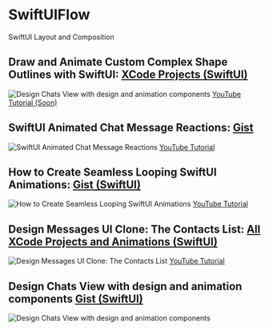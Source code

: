 # SwiftUIFlow
SwiftUI Layout and Composition

## Draw and Animate Custom Complex Shape Outlines with SwiftUI: <a href="https://github.com/GetStream/SwiftUIFlow/blob/main/CustomShapeOutlines/CustomShapePaths.zip"> XCode Projects (SwiftUI)</a>
![Design Chats View with design and animation components](https://github.com/GetStream/SwiftUIFlow/blob/main/CustomShapeOutlines/drawAnimatePath.gif)
<a href=""> YouTube Tutorial (Soon)</a>

## SwiftUI Animated Chat Message Reactions: <a href="https://gist.github.com/amosgyamfi/0f700c644ee3a0190bdccd00bf9a46e9#file-reactions-swift"> Gist</a>
![SwiftUI Animated Chat Message Reactions](https://github.com/GetStream/stream-chat-ios-interaction-patterns/blob/main/Interactions/reactions.gif)
<a href="https://youtu.be/xEWBIlQz35M"> YouTube Tutorial</a>

## How to Create Seamless Looping SwiftUI Animations: <a href="https://gist.github.com/amosgyamfi/e0d6493bc9bb5a608f2d68773e517ea0#file-launchscreenanimation-swift"> Gist (SwiftUI)</a>
![How to Create Seamless Looping SwiftUI Animations](https://github.com/GetStream/stream-swiftui-animations/blob/main/LaunchScreen/launchScren.gif)
<a href="https://youtu.be/tZL-CvtgWqQ"> YouTube Tutorial</a>

## Design Messages UI Clone: The Contacts List: <a href="https://github.com/GetStream/SwiftUIMessagesUIClone"> All XCode Projects and Animations (SwiftUI)</a>
![Design Messages UI Clone: The Contacts List](https://github.com/GetStream/SwiftUIFlow/blob/main/CustomShapeOutlines/drawAnimatePath.gif)
<a href="https://youtu.be/mDjOiijwc-k"> YouTube Tutorial</a>

## Design Chats View with design and animation components <a href="">Gist (SwiftUI)</a>
![Design Chats View with design and animation components](https://github.com/GetStream/SwiftUIFlow/blob/main/stream_chat_monuments.gif)


